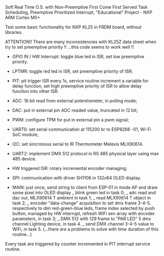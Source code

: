 Soft Real Time O.S. with Non-Preemptive First Come First Served Task Scheduling, Preemptive Prioritized Interrupt, "Educational" Project - NXP ARM Cortex M0+

Test some basic functionality for NXP KL25 in FRDM board, without libraries.

ATTENTION!! There are many inconsistencies with KL25Z data sheet when try to set preemptive priority !! ...this code seems to work well !!


-    GPIO IN / HW Interrupt: toggle blue led in ISR, set low preemptive priority. 

-    LPTMR: toggle red led in ISR, set preemptive priority of ISR;
    
-    PIT: pit trigger ISR every 1s, service routine increment a variable for delay function, set high preemptive priority of ISR to allow                                                            delay function into other ISR.

-    ADC: 16 bit read from external potentiometer, in polling mode;

-    DAC: put in external pin ADC readed value, truncated in 12 bit;

-    PWM: configure TPM for put in external pin a pwm signal;

-    UART0: set serial communication at 115200 br to ESP8266 -01, Wi-Fi SoC module; 

-    I2C: set sincronous serial to IR Thermometer Melexis MLX90614. 

-    UART2: implement DMX 512 protocol in RS 485 physical layer using max 485 device.

-    HW triggered ISR: rotary incremental encoder managing;

-    SPI: communication with driver SH1106 in 132x64 OLED display.

-    MAIN: just once, send string to client from ESP-01 in mode AP and draw some pixel into OLED display
_ blink green led in task 0;
_ adc read and dac out, MLX90614 T ambient in task 1;
_ read MLX90614 T object in task 2; 
_ encoder "data-change" acquisition to set dmx frame 3-4-5, respectively to dim red-green-blue leds, frame index selected by push  button, managed by HW interrupt, refresh WiFi sen array with encoder parameters, in task 3; 
_ DMX 512 with 129 frame to "PAR LED" 5 dmx channel Lighting device, in task 4. 
_ send DMX channel 3-4-5 value to WiFi, in task 5. (...there are a problems to solve with time duration of this routine...)

Every task are triggered by counter incremented in PIT interrupt service routine.



